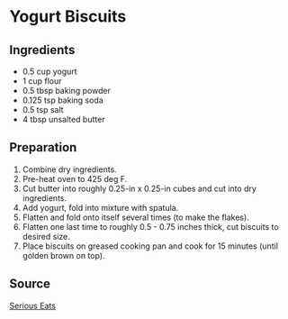 # Yogurt Biscuits

## Ingredients

- 0.5 cup yogurt
- 1 cup flour
- 0.5 tbsp baking powder
- 0.125 tsp baking soda
- 0.5 tsp salt
- 4 tbsp unsalted butter

## Preparation

1. Combine dry ingredients.
1. Pre-heat oven to 425 deg F.
1. Cut butter into roughly 0.25-in x 0.25-in cubes and cut into dry ingredients.
1. Add yogurt, fold into mixture with spatula.
1. Flatten and fold onto itself several times (to make the flakes).
1. Flatten one last time to roughly 0.5 - 0.75 inches thick, cut biscuits to desired size.
1. Place biscuits on greased cooking pan and cook for 15 minutes (until golden brown on top).

## Source

[Serious Eats](https://www.seriouseats.com/the-food-lab-buttermilk-biscuits-recipe)
